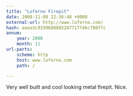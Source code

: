 ```yaml
---
title: "Loferno Firepit"
date: 2008-11-08 22:36:48 +0000
external-url: http://www.loferno.com/
hash: aeea3c9330688085287717f46c780ffc
annum:
    year: 2008
    month: 11
url-parts:
    scheme: http
    host: www.loferno.com
    path: /

---
```


Very well built and cool looking metal firepit. Nice.
